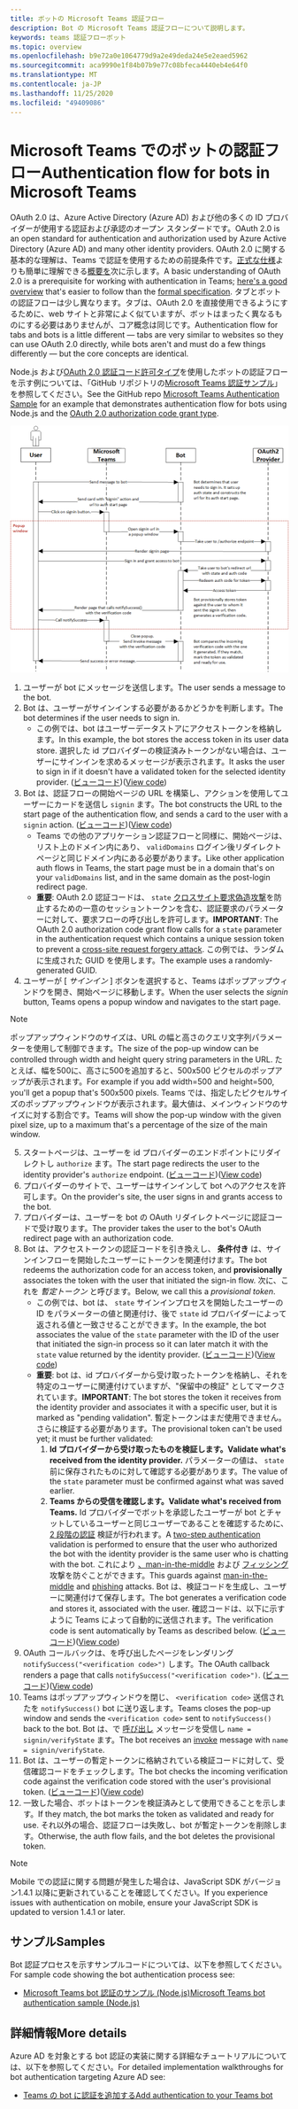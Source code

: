 ```yaml
---
title: ボットの Microsoft Teams 認証フロー
description: Bot の Microsoft Teams 認証フローについて説明します。
keywords: teams 認証フローボット
ms.topic: overview
ms.openlocfilehash: b9e72a0e1064779d9a2e49deda24e5e2eaed5962
ms.sourcegitcommit: aca9990e1f84b07b9e77c08bfeca4440eb4e64f0
ms.translationtype: MT
ms.contentlocale: ja-JP
ms.lasthandoff: 11/25/2020
ms.locfileid: "49409086"
---
```

# <a name="authentication-flow-for-bots-in-microsoft-teams"></a><span data-ttu-id="81163-104">Microsoft Teams でのボットの認証フロー</span><span class="sxs-lookup"><span data-stu-id="81163-104">Authentication flow for bots in Microsoft Teams</span></span>

<span data-ttu-id="81163-105">OAuth 2.0 は、Azure Active Directory (Azure AD) および他の多くの ID プロバイダーが使用する認証および承認のオープン スタンダードです。</span><span class="sxs-lookup"><span data-stu-id="81163-105">OAuth 2.0 is an open standard for authentication and authorization used by Azure Active Directory (Azure AD) and many other identity providers.</span></span> <span data-ttu-id="81163-106">OAuth 2.0 に関する基本的な理解は、Teams で認証を使用するための前提条件です。[正式な仕様](https://oauth.net/2/)よりも簡単に理解できる[概要を](https://aaronparecki.com/oauth-2-simplified/)次に示します。</span><span class="sxs-lookup"><span data-stu-id="81163-106">A basic understanding of OAuth 2.0 is a prerequisite for working with authentication in Teams; [here's a good overview](https://aaronparecki.com/oauth-2-simplified/) that's easier to follow than the [formal specification](https://oauth.net/2/).</span></span> <span data-ttu-id="81163-107">タブとボットの認証フローは少し異なります。タブは、OAuth 2.0 を直接使用できるようにするために、web サイトと非常によく似ていますが、ボットはまったく異なるものにする必要はありませんが、コア概念は同じです。</span><span class="sxs-lookup"><span data-stu-id="81163-107">Authentication flow for tabs and bots is a little different — tabs are very similar to websites so they can use OAuth 2.0 directly, while bots aren't and must do a few things differently — but the core concepts are identical.</span></span>

<span data-ttu-id="81163-108">Node.js および[OAuth 2.0 認証コード許可タイプ](https://oauth.net/2/grant-types/authorization-code/)を使用したボットの認証フローを示す例については、「GitHub リポジトリの[Microsoft Teams 認証サンプル](https://github.com/OfficeDev/microsoft-teams-sample-auth-node)」を参照してください。</span><span class="sxs-lookup"><span data-stu-id="81163-108">See the GitHub repo [Microsoft Teams Authentication Sample](https://github.com/OfficeDev/microsoft-teams-sample-auth-node) for an example that demonstrates authentication flow for bots using Node.js and the [OAuth 2.0 authorization code grant type](https://oauth.net/2/grant-types/authorization-code/).</span></span>

![Bot 認証シーケンス図](../../../assets/images/authentication/bot_auth_sequence_diagram.png)

1. <span data-ttu-id="81163-110">ユーザーが bot にメッセージを送信します。</span><span class="sxs-lookup"><span data-stu-id="81163-110">The user sends a message to the bot.</span></span>
2. <span data-ttu-id="81163-111">Bot は、ユーザーがサインインする必要があるかどうかを判断します。</span><span class="sxs-lookup"><span data-stu-id="81163-111">The bot determines if the user needs to sign in.</span></span>
    * <span data-ttu-id="81163-112">この例では、bot はユーザーデータストアにアクセストークンを格納します。</span><span class="sxs-lookup"><span data-stu-id="81163-112">In this example, the bot stores the access token in its user data store.</span></span> <span data-ttu-id="81163-113">選択した id プロバイダーの検証済みトークンがない場合は、ユーザーにサインインを求めるメッセージが表示されます。</span><span class="sxs-lookup"><span data-stu-id="81163-113">It asks the user to sign in if it doesn't have a validated token for the selected identity provider.</span></span> <span data-ttu-id="81163-114">([ビューコード](https://github.com/OfficeDev/microsoft-teams-sample-auth-node/blob/469952a26d618dbf884a3be53c7d921cc580b1e2/src/utils/AuthenticationUtils.ts#L58-L76))</span><span class="sxs-lookup"><span data-stu-id="81163-114">([View code](https://github.com/OfficeDev/microsoft-teams-sample-auth-node/blob/469952a26d618dbf884a3be53c7d921cc580b1e2/src/utils/AuthenticationUtils.ts#L58-L76))</span></span>
3. <span data-ttu-id="81163-115">Bot は、認証フローの開始ページの URL を構築し、アクションを使用してユーザーにカードを送信し `signin` ます。</span><span class="sxs-lookup"><span data-stu-id="81163-115">The bot constructs the URL to the start page of the authentication flow, and sends a card to the user with a `signin` action.</span></span> <span data-ttu-id="81163-116">([ビューコード](https://github.com/OfficeDev/microsoft-teams-sample-auth-node/blob/469952a26d618dbf884a3be53c7d921cc580b1e2/src/dialogs/BaseIdentityDialog.ts#L160-L190))</span><span class="sxs-lookup"><span data-stu-id="81163-116">([View code](https://github.com/OfficeDev/microsoft-teams-sample-auth-node/blob/469952a26d618dbf884a3be53c7d921cc580b1e2/src/dialogs/BaseIdentityDialog.ts#L160-L190))</span></span>
    * <span data-ttu-id="81163-117">Teams での他のアプリケーション認証フローと同様に、開始ページは、リスト上のドメイン内にあり、 `validDomains` ログイン後リダイレクトページと同じドメイン内にある必要があります。</span><span class="sxs-lookup"><span data-stu-id="81163-117">Like other application auth flows in Teams, the start page must be in a domain that's on your `validDomains` list, and in the same domain as the post-login redirect page.</span></span>
    * <span data-ttu-id="81163-118">**重要**: OAuth 2.0 認証コードは、 `state` [クロスサイト要求偽造攻撃](https://en.wikipedia.org/wiki/Cross-site_request_forgery)を防止するための一意のセッショントークンを含む、認証要求のパラメーターに対して、要求フローの呼び出しを許可します。</span><span class="sxs-lookup"><span data-stu-id="81163-118">**IMPORTANT**: The OAuth 2.0 authorization code grant flow calls for a `state` parameter in the authentication request which contains a unique session token to prevent a [cross-site request forgery attack](https://en.wikipedia.org/wiki/Cross-site_request_forgery).</span></span> <span data-ttu-id="81163-119">この例では、ランダムに生成された GUID を使用します。</span><span class="sxs-lookup"><span data-stu-id="81163-119">The example uses a randomly-generated GUID.</span></span>
4. <span data-ttu-id="81163-120">ユーザーが [ *サインイン* ] ボタンを選択すると、Teams はポップアップウィンドウを開き、開始ページに移動します。</span><span class="sxs-lookup"><span data-stu-id="81163-120">When the user selects the *signin* button, Teams opens a popup window and navigates to the start page.</span></span>
> [!NOTE]
> <span data-ttu-id="81163-121">ポップアップウィンドウのサイズは、URL の幅と高さのクエリ文字列パラメーターを使用して制御できます。</span><span class="sxs-lookup"><span data-stu-id="81163-121">The size of the pop-up window can be controlled through width and height query string parameters in the URL.</span></span> <span data-ttu-id="81163-122">たとえば、幅を500に、高さに500を追加すると、500x500 ピクセルのポップアップが表示されます。</span><span class="sxs-lookup"><span data-stu-id="81163-122">For example if you add width=500 and height=500, you'll get a popup that's 500x500 pixels.</span></span> <span data-ttu-id="81163-123">Teams では、指定したピクセルサイズのポップアップウィンドウが表示されます。最大値は、メインウィンドウのサイズに対する割合です。</span><span class="sxs-lookup"><span data-stu-id="81163-123">Teams will show the pop-up window with the given pixel size, up to a maximum that's a percentage of the size of the main window.</span></span>
5. <span data-ttu-id="81163-124">スタートページは、ユーザーを id プロバイダーのエンドポイントにリダイレクトし `authorize` ます。</span><span class="sxs-lookup"><span data-stu-id="81163-124">The start page redirects the user to the identity provider's `authorize` endpoint.</span></span> <span data-ttu-id="81163-125">([ビューコード](https://github.com/OfficeDev/microsoft-teams-sample-auth-node/blob/469952a26d618dbf884a3be53c7d921cc580b1e2/public/html/auth-start.html#L51-L56))</span><span class="sxs-lookup"><span data-stu-id="81163-125">([View code](https://github.com/OfficeDev/microsoft-teams-sample-auth-node/blob/469952a26d618dbf884a3be53c7d921cc580b1e2/public/html/auth-start.html#L51-L56))</span></span>
6. <span data-ttu-id="81163-126">プロバイダーのサイトで、ユーザーはサインインして bot へのアクセスを許可します。</span><span class="sxs-lookup"><span data-stu-id="81163-126">On the provider's site, the user signs in and grants access to the bot.</span></span>
7. <span data-ttu-id="81163-127">プロバイダーは、ユーザーを bot の OAuth リダイレクトページに認証コードで受け取ります。</span><span class="sxs-lookup"><span data-stu-id="81163-127">The provider takes the user to the bot's OAuth redirect page with an authorization code.</span></span>
8. <span data-ttu-id="81163-128">Bot は、アクセストークンの認証コードを引き換えし、 **条件付き** は、サインインフローを開始したユーザーにトークンを関連付けます。</span><span class="sxs-lookup"><span data-stu-id="81163-128">The bot redeems the authorization code for an access token, and **provisionally** associates the token with the user that initiated the sign-in flow.</span></span> <span data-ttu-id="81163-129">次に、これを *暫定トークン* と呼びます。</span><span class="sxs-lookup"><span data-stu-id="81163-129">Below, we call this a *provisional token*.</span></span>
    * <span data-ttu-id="81163-130">この例では、bot は、 `state` サインインプロセスを開始したユーザーの ID をパラメーターの値と関連付け、後で `state` id プロバイダーによって返される値と一致させることができます。</span><span class="sxs-lookup"><span data-stu-id="81163-130">In the example, the bot associates the value of the `state` parameter with the ID of the user that initiated the sign-in process so it can later match it with the `state` value returned by the identity provider.</span></span> <span data-ttu-id="81163-131">([ビューコード](https://github.com/OfficeDev/microsoft-teams-sample-auth-node/blob/469952a26d618dbf884a3be53c7d921cc580b1e2/src/AuthBot.ts#L70-L99))</span><span class="sxs-lookup"><span data-stu-id="81163-131">([View code](https://github.com/OfficeDev/microsoft-teams-sample-auth-node/blob/469952a26d618dbf884a3be53c7d921cc580b1e2/src/AuthBot.ts#L70-L99))</span></span>
    * <span data-ttu-id="81163-132">**重要**: bot は、id プロバイダーから受け取ったトークンを格納し、それを特定のユーザーに関連付けていますが、"保留中の検証" としてマークされています。</span><span class="sxs-lookup"><span data-stu-id="81163-132">**IMPORTANT**: The bot stores the token it receives from the identity provider and associates it with a specific user, but it is marked as "pending validation".</span></span> <span data-ttu-id="81163-133">暫定トークンはまだ使用できません。さらに検証する必要があります。</span><span class="sxs-lookup"><span data-stu-id="81163-133">The provisional token can't be used yet; it must be further validated:</span></span>
      1. <span data-ttu-id="81163-134">**Id プロバイダーから受け取ったものを検証します。**</span><span class="sxs-lookup"><span data-stu-id="81163-134">**Validate what's received from the identity provider.**</span></span> <span data-ttu-id="81163-135">パラメーターの値は、 `state` 前に保存されたものに対して確認する必要があります。</span><span class="sxs-lookup"><span data-stu-id="81163-135">The value of the `state` parameter must be confirmed against what was saved earlier.</span></span> 
      1. <span data-ttu-id="81163-136">**Teams からの受信を確認します。**</span><span class="sxs-lookup"><span data-stu-id="81163-136">**Validate what's received from Teams.**</span></span> <span data-ttu-id="81163-137">Id プロバイダーでボットを承認したユーザーが bot とチャットしているユーザーと同じユーザーであることを確認するために、 [2 段階の認証](https://en.wikipedia.org/wiki/Man-in-the-middle_attack) 検証が行われます。</span><span class="sxs-lookup"><span data-stu-id="81163-137">A [two-step authentication](https://en.wikipedia.org/wiki/Man-in-the-middle_attack) validation is performed to ensure that the user who authorized the bot with the identity provider is the same user who is chatting with the bot.</span></span> <span data-ttu-id="81163-138">これにより [、man-in-the-middle](https://en.wikipedia.org/wiki/Man-in-the-middle_attack) および [フィッシング](https://en.wikipedia.org/wiki/Phishing) 攻撃を防ぐことができます。</span><span class="sxs-lookup"><span data-stu-id="81163-138">This guards against [man-in-the-middle](https://en.wikipedia.org/wiki/Man-in-the-middle_attack) and [phishing](https://en.wikipedia.org/wiki/Phishing) attacks.</span></span> <span data-ttu-id="81163-139">Bot は、検証コードを生成し、ユーザーに関連付けて保存します。</span><span class="sxs-lookup"><span data-stu-id="81163-139">The bot generates a verification code and stores it, associated with the user.</span></span> <span data-ttu-id="81163-140">確認コードは、以下に示すように Teams によって自動的に送信されます。</span><span class="sxs-lookup"><span data-stu-id="81163-140">The verification code is sent automatically by Teams as described below.</span></span> <span data-ttu-id="81163-141">([ビューコード](https://github.com/OfficeDev/microsoft-teams-sample-auth-node/blob/469952a26d618dbf884a3be53c7d921cc580b1e2/src/AuthBot.ts#L100-L113))</span><span class="sxs-lookup"><span data-stu-id="81163-141">([View code](https://github.com/OfficeDev/microsoft-teams-sample-auth-node/blob/469952a26d618dbf884a3be53c7d921cc580b1e2/src/AuthBot.ts#L100-L113))</span></span>
9. <span data-ttu-id="81163-142">OAuth コールバックは、を呼び出したページをレンダリング `notifySuccess("<verification code>")` します。</span><span class="sxs-lookup"><span data-stu-id="81163-142">The OAuth callback renders a page that calls `notifySuccess("<verification code>")`.</span></span> <span data-ttu-id="81163-143">([ビューコード](https://github.com/OfficeDev/microsoft-teams-sample-auth-node/blob/master/src/views/oauth-callback-success.hbs))</span><span class="sxs-lookup"><span data-stu-id="81163-143">([View code](https://github.com/OfficeDev/microsoft-teams-sample-auth-node/blob/master/src/views/oauth-callback-success.hbs))</span></span>
10. <span data-ttu-id="81163-144">Teams はポップアップウィンドウを閉じ、 `<verification code>` 送信されたを `notifySuccess()` bot に送り返します。</span><span class="sxs-lookup"><span data-stu-id="81163-144">Teams closes the pop-up window and sends the `<verification code>` sent to `notifySuccess()` back to the bot.</span></span> <span data-ttu-id="81163-145">Bot は、で [呼び出し](/bot-framework/dotnet/bot-builder-dotnet-activities#invoke) メッセージを受信し `name = signin/verifyState` ます。</span><span class="sxs-lookup"><span data-stu-id="81163-145">The bot receives an [invoke](/bot-framework/dotnet/bot-builder-dotnet-activities#invoke) message with `name = signin/verifyState`.</span></span>
11. <span data-ttu-id="81163-146">Bot は、ユーザーの暫定トークンに格納されている検証コードに対して、受信確認コードをチェックします。</span><span class="sxs-lookup"><span data-stu-id="81163-146">The bot checks the incoming verification code against the verification code stored with the user's provisional token.</span></span> <span data-ttu-id="81163-147">([ビューコード](https://github.com/OfficeDev/microsoft-teams-sample-auth-node/blob/469952a26d618dbf884a3be53c7d921cc580b1e2/src/dialogs/BaseIdentityDialog.ts#L127-L140))</span><span class="sxs-lookup"><span data-stu-id="81163-147">([View code](https://github.com/OfficeDev/microsoft-teams-sample-auth-node/blob/469952a26d618dbf884a3be53c7d921cc580b1e2/src/dialogs/BaseIdentityDialog.ts#L127-L140))</span></span>
12. <span data-ttu-id="81163-148">一致した場合、ボットはトークンを検証済みとして使用できることを示します。</span><span class="sxs-lookup"><span data-stu-id="81163-148">If they match, the bot marks the token as validated and ready for use.</span></span> <span data-ttu-id="81163-149">それ以外の場合、認証フローは失敗し、bot が暫定トークンを削除します。</span><span class="sxs-lookup"><span data-stu-id="81163-149">Otherwise, the auth flow fails, and the bot deletes the provisional token.</span></span>

> [!NOTE]
> <span data-ttu-id="81163-150">Mobile での認証に関する問題が発生した場合は、JavaScript SDK がバージョン1.4.1 以降に更新されていることを確認してください。</span><span class="sxs-lookup"><span data-stu-id="81163-150">If you experience issues with authentication on mobile, ensure your JavaScript SDK is updated to version 1.4.1 or later.</span></span>

## <a name="samples"></a><span data-ttu-id="81163-151">サンプル</span><span class="sxs-lookup"><span data-stu-id="81163-151">Samples</span></span>

<span data-ttu-id="81163-152">Bot 認証プロセスを示すサンプルコードについては、以下を参照してください。</span><span class="sxs-lookup"><span data-stu-id="81163-152">For sample code showing the bot authentication process see:</span></span>

* [<span data-ttu-id="81163-153">Microsoft Teams bot 認証のサンプル (Node.js)</span><span class="sxs-lookup"><span data-stu-id="81163-153">Microsoft Teams bot authentication sample (Node.js)</span></span>](https://github.com/OfficeDev/microsoft-teams-sample-auth-node)

## <a name="more-details"></a><span data-ttu-id="81163-154">詳細情報</span><span class="sxs-lookup"><span data-stu-id="81163-154">More details</span></span>

<span data-ttu-id="81163-155">Azure AD を対象とする bot 認証の実装に関する詳細なチュートリアルについては、以下を参照してください。</span><span class="sxs-lookup"><span data-stu-id="81163-155">For detailed implementation walkthroughs for bot authentication targeting Azure AD see:</span></span>

* [<span data-ttu-id="81163-156">Teams の bot に認証を追加する</span><span class="sxs-lookup"><span data-stu-id="81163-156">Add authentication to your Teams bot</span></span>](add-authentication.md)

